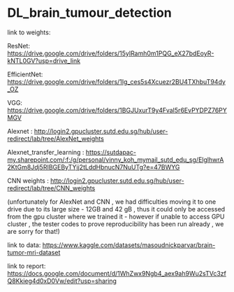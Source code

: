 # DL_brain_tumour_detection

link to weights: 

ResNet: https://drive.google.com/drive/folders/15ylRamh0m1PQG_eX27bdEoyR-kNTL0GV?usp=drive_link

EfficientNet: https://drive.google.com/drive/folders/1Ig_ces5s4Xcuezr2BU4TXhbuT94dy_OZ

VGG: https://drive.google.com/drive/folders/1BGJUxurT9y4FvaI5r6EvPYDPZ76PYMGV

Alexnet : http://login2.gpucluster.sutd.edu.sg/hub/user-redirect/lab/tree/AlexNet_weights

Alexnet_transfer_learning : https://sutdapac-my.sharepoint.com/:f:/g/personal/vinny_koh_mymail_sutd_edu_sg/ElglhwrA2KtGm8Jdj5RIBGEByTYjj2tLddHbnucN7NuUTg?e=47BWYG

CNN weights : http://login2.gpucluster.sutd.edu.sg/hub/user-redirect/lab/tree/CNN_weights

(unfortunately for AlexNet and CNN , we had difficulties moving it to one drive due to its large size - 12GB and 42 gB , thus it could only be accessed from the gpu cluster where we trained it - however if unable to access GPU cluster , the tester codes to prove reproducibility has been run already , we are sorry for that!)


link to data:
https://www.kaggle.com/datasets/masoudnickparvar/brain-tumor-mri-dataset

link to report: 
https://docs.google.com/document/d/1WhZwx9Ngb4_aex9ah9Wu2sTVc3zfQ8Kkieg4d0xD0Vw/edit?usp=sharing
